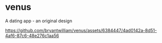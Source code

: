 # venus

A dating app - an original design







https://github.com/bryantwilliam/venus/assets/6384447/4ad0142a-8d51-4af6-87c6-48e276c1aa56

